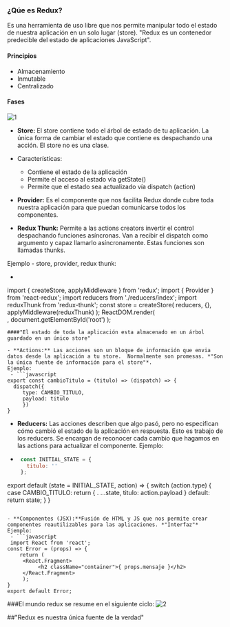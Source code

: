 ### ¿Qúe es Redux?
Es una herramienta de uso libre que nos permite manipular todo el estado de nuestra aplicación en un solo lugar (store).
"Redux es un contenedor predecible del estado de aplicaciones JavaScript".

#### Principios
- Almacenamiento
- Inmutable
- Centralizado

#### Fases

![1](https://user-images.githubusercontent.com/38017835/61195707-6fef5200-a68f-11e9-8558-f96219b13983.PNG)

- **Store:** El store contiene todo el árbol de estado de tu aplicación. La única forma de cambiar el estado que contiene es despachando una acción. El store no es una clase.
 - Características:
   * Contiene el estado de la aplicación
   * Permite el acceso al estado vía getState()
   * Permite que el estado sea actualizado vía dispatch (action)
 - **Provider:** Es el componente que nos facilita Redux donde cubre toda nuestra aplicación para que puedan comunicarse todos los componentes.

 - **Redux Thunk:** Permite a las actions creators invertir el control despachando funciones asíncronas.
Van a recibir el dispatch como argumento y capaz llamarlo asíncronamente. Estas funciones son llamadas thunks.

Ejemplo - store, provider, redux thunk:

 - ```javascript
 import { createStore, applyMiddleware } from 'redux';
import { Provider } from 'react-redux';
import reducers from './reducers/index';
import reduxThunk from 'redux-thunk';
const store = createStore(
 	 reducers,
  	{},
  	applyMiddleware(reduxThunk)
);
ReactDOM.render(  
  	<Provider store={store}>
    	<Routes />
  	</Provider>,
  	document.getElementById('root')
);
```
####"El estado de toda la aplicación esta almacenado en un árbol guardado en un único store"

- **Actions:** Las acciones son un bloque de información que envia datos desde la aplicación a tu store.  Normalmente son promesas. *"Son la única fuente de información para el store"*.
Ejemplo:
 - ```javascript
export const cambioTitulo = (titulo) => (dispatch) => {
  dispatch({
   	 type: CAMBIO_TITULO,
   	 payload: titulo
  	 })
}
```

- **Reducers:**  Las acciones describen que algo pasó, pero no especifican cómo cambió el estado de la aplicación en respuesta. Esto es trabajo de los reducers. Se encargan de reconocer cada cambio que hagamos en las actions para actualizar el componente.
Ejemplo:
 - ```javascript
	const INITIAL_STATE = {
	  titulo: ''
	};
export default (state = INITIAL_STATE, action) => {
  switch (action.type) {
    case CAMBIO_TITULO:
        return {
          . ...state,
        titulo: action.payload
        }
    default: return state;
 	 }
}
```

- **Componentes (JSX):**Fusión de HTML y JS que nos permite crear componentes reautilizables para las aplicaciones. *"Interfaz"*
Ejemplo:
 - ```javascript
 import React from 'react';
const Error = (props) => {
  	return (
   	 <React.Fragment>
    	  <h2 className="container">{ props.mensaje }</h2>
   	 </React.Fragment>
 	 );
}
export default Error;
 ```
 ###El mundo redux se resume en el siguiente ciclo:
 ![2](https://user-images.githubusercontent.com/38017835/61195708-6fef5200-a68f-11e9-9ea2-6893f5875cfd.PNG) 
 
 ##"Redux es nuestra única fuente de la verdad"